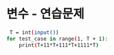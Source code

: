  # 변수 - 연습문제
``` bash
 T = int(input())
for test_case in range(1, T + 1):
    print(T+11*T+111*T+1111*T)
```
